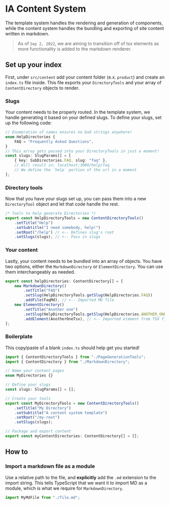 # IA Content System

The template system handles the rendering and generation of components, while the content
system handles the bundling and exporting of site content written in markdown.

> As of `Sep 2, 2022`, we are aiming to transition off of tsx elements as more functionality
> is added to the markdown renderer.

## Set up your index

First, under `src/content` add your content folder (e.x. `product`) and create an `index.ts`
file inside. This file exports your `DirectoryTools` and your array of `ContentDirectory`
objects to render.

### Slugs

Your content needs to be properly routed. In the template system, we handle generating it based
on your defined slugs. To define your slugs, set up the following code:

```typescript
// Enumeration of names ensures no bad strings anywhere!
enum HelpDirectories {
    FAQ = "Frequently Asked Questions",
}
// This array gets passed into your DirectoryTools in just a moment!
const slugs: SlugParams[] = [
    { key: SubDirectories.FAQ, slug: "faq" },
    // Will result in: localhost:3000/help/faq
    // We define the `help` portion of the url in a moment
];
```

### Directory tools

Now that you have your slugs set up, you can pass them into a new `DirectoryTool` object and
let that code handle the rest.

```typescript
/* Tools to help generate Directories */
export const HelpDirectoryTools = new ContentDirectoryTools()
    .setTitle("Help")
    .setSubtitle("I need somebody, help!")
    .setRoot("/help") // <-- Defines slug's root
    .setSlugs(slugs); // <-- Pass in slugs
```

### Your content

Lastly, your content needs to be bundled into an array of objects. You have two options, either
the `MarkdownDirectory` or `ElementDirectory`. You can use them interchangeably as needed.

```typescript jsx
export const helpDirectories: ContentDirectory[] = [
    new MarkdownDirectory()
        .setTitle("FAQ")
        .setSlug(HelpDirectoryTools.getSlug(HelpDirectories.FAQ))
        .addFile(FaqMd), // <-- Imported MD file
    new ElementDirectory()
        .setTitle("Another one")
        .setSlug(HelpDirectoryTools.getSlug(HelpDirectories.ANOTHER_ONE))
        .addElement(AnotherOneTsx), // <-- Imported element from TSX file
];
```

### Boilerplate

This copy/paste of a blank `index.ts` should help get you started!

```typescript
import { ContentDirectoryTools } from "./PageGenerationTools";
import { ContentDirectory } from "./MarkdownDirectory";

// Name your content pages
enum MyDirectories {}

// Define your slugs
const slugs: SlugParams[] = [];

// Create your tools
export const MyDirectoryTools = new ContentDirectoryTools()
    .setTitle("My Directory")
    .setSubtitle("A content system template")
    .setRoot("/my-root")
    .setSlugs(slugs);

// Package and export content
export const myContentDirectories: ContentDirectory[] = [];
```

## How to

### Import a markdown file as a module

Use a relative path to the file, and **explicitly** add the `.md` extension to the import string.
This tells TypeScript that we want it to import MD as a module, which is what we require for `MarkdownDirectory`.

```typescript
import MyMdFile from "./file.md";
```
